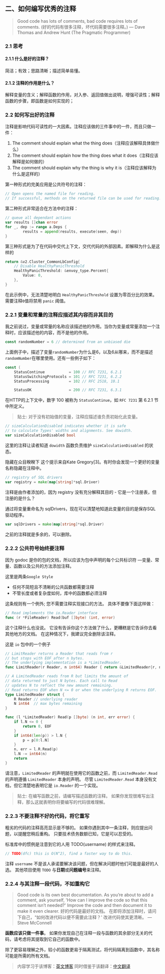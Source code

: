 
## 二、如何编写优秀的注释

> Good code has lots of comments, bad code requires lots of comments. (好的代码有很多注释，坏代码需要很多注释。) — Dave Thomas and Andrew Hunt (The Pragmatic Programmer)

### 2.1 思考
#### 2.1.1 什么是好的注释？

简洁；有效；思路清晰；描述简单易懂。

#### 2.1.2 注释的作用是什么？

解释变量的含义；解释函数的作用，对入参、返回值做出说明，增强可读性；解释函数的步骤，即函数是如何实现的；

### 2.2 如何写出好的注释

注释是影响代码可读性的一大因素。注释应该做的三件事中的一件，而且只做一件：
1. The comment should explain what the thing does（注释应该解释具体做什么）
2. The comment should explain how the thing does what it does（注释应该解释是如何做的）
3. The comment should explain why the thing is why it is（注释应该解释为什么是这样的）

第一种形式的完美应用是公共符号的注释：
```go
// Open opens the named file for reading.
// If successful, methods on the returned file can be used for reading.
```

第二种形式非常适合在方法中的注释：
```go
// queue all dependant actions
var results []chan error
for _, dep := range a.Deps {
        results = append(results, execute(seen, dep))
}
```

第三种形式是为了在代码中交代上下文，交代代码的外部因素。即解释为什么是这样的
```go
return &v2.Cluster_CommonLbConfig{
	// Disable HealthyPanicThreshold
    HealthyPanicThreshold: &envoy_type.Percent{
    	Value: 0,
    },
}
```
在此示例中，无法清楚地明白  `HealthyPanicThreshold` 设置为零百分比的效果。 需要注释` 0 `值将禁用 `panic` 阈值。

### 2.2.1 变量和常量的注释应描述其内容而非其目的

我之前说过，变量或常量的名称应该描述他的作用。当你为变量或常量添加一个注释时，应该描述他的内容，而不是他的作用。
```go
const randomNumber = 6 // determined from an unbiased die
```
上面例子中，描述了变量`randomNumber`为什么是6，以及6从哪来，而不是描述`randomNumber`在哪里使用。还有一些例子如下：
```go
const (
    StatusContinue           = 100 // RFC 7231, 6.2.1
    StatusSwitchingProtocols = 101 // RFC 7231, 6.2.2
    StatusProcessing         = 102 // RFC 2518, 10.1

    StatusOK                 = 200 // RFC 7231, 6.3.1
```
在HTTP的上下文中，数字 100 被称为 `StatusContinue`，如 `RFC 7231` 第 6.2.1 节中所定义。

> 贴士: 对于没有初始值的变量，注释应描述谁负责初始化此变量。

```go
// sizeCalculationDisabled indicates whether it is safe
// to calculate Types' widths and alignments. See dowidth.
var sizeCalculationDisabled bool
```
这里的注释让读者知道 `dowidth` 函数负责维护 `sizeCalculationDisabled` 的状态。

隐藏在众目睽睽下 这个提示来自Kate Gregory[3]。有时你会发现一个更好的变量名称隐藏在注释中。

```go
// registry of SQL drivers
var registry = make(map[string]*sql.Driver)
```

注释是由作者添加的，因为 registry 没有充分解释其目的 - 它是一个注册表，但注册的是什么？

通过将变量重命名为 sqlDrivers，现在可以清楚地知道此变量的目的是保存SQL驱动程序。

```go
var sqlDrivers = make(map[string]*sql.Driver)
```
之前的注释就是多余的，可以删除。

### 2.2.2 公共符号始终要注释

因为 godoc 是你的包的文档，所以应该为包中声明的每个公共标识符 —​ 变量、常量、函数以及公共的方法添加注释。

这里是两条`Google Style`
- 任何不简短且不清晰的公共函数都需要注释
- 不管长度或者复杂度如何，库中的函数都必须注释

这条规则有一个例外; 您不需要注释实现接口的方法。 具体不要像下面这样做：
```go
// Read implements the io.Reader interface
func (r *FileReader) Read(buf []byte) (int, error)
```
这个注释什么也没说。 它没有告诉你这个方法做了什么，更糟糕是它告诉你去看其他地方的文档。 在这种情况下，我建议完全删除该注释。

这是 `io` 包中的一个例子

```go
// LimitReader returns a Reader that reads from r
// but stops with EOF after n bytes.
// The underlying implementation is a *LimitedReader.
func LimitReader(r Reader, n int64) Reader { return &LimitedReader{r, n} }

// A LimitedReader reads from R but limits the amount of
// data returned to just N bytes. Each call to Read
// updates N to reflect the new amount remaining.
// Read returns EOF when N <= 0 or when the underlying R returns EOF.
type LimitedReader struct {
	R Reader // underlying reader
	N int64  // max bytes remaining
}

func (l *LimitedReader) Read(p []byte) (n int, err error) {
	if l.N <= 0 {
		return 0, EOF
	}
	if int64(len(p)) > l.N {
		p = p[0:l.N]
	}
	n, err = l.R.Read(p)
	l.N -= int64(n)
	return
}
```

请注意，`LimitedReader` 的声明就在使用它的函数之前，而 `LimitedReader.Read` 的声明遵循 `LimitedReader` 本身的声明。
尽管 `LimitedReader.Read` 本身没有文档，但它清楚地表明它是 `io.Reader` 的一个实现。

> 贴士: 在编写函数之前，请编写描述函数的注释。 如果你发现很难写出注释，那么这就表明你将要编写的代码很难理解。

### 2.2.3 不要注释不好的代码，将它重写

粗劣的代码的注释高亮显示是不够的。 如果你遇到其中一条注释，则应提出问题，以提醒您稍后重构。 只要技术债务数额已知，它是可以忍受的。

标准库中的惯例是注意到它的人用 TODO(username) 的样式来注释。

```go
// TODO(dfc) this is O(N^2), find a faster way to do this.
```
注释 `username` 不是该人承诺要解决该问题，但在解决问题时他们可能是最好的人选。 其他项目使用 `TODO` 与**日期**或**问题编号**来注释。

### 2.2.4 与其注释一段代码，不如重构它

> Good code is its own best documentation. As you’re about to add a comment, ask yourself, 'How can I improve the code so that this comment isn’t needed?' Improve the code and then document it to make it even clearer. 好的代码是最好的文档。 在即将添加注释时，请问下自己，“如何改进代码以便不需要此注释？' 改进代码使其更清晰。 — Steve McConnell

**函数应该只做一件事**。 如果你发现自己在注释一段与函数的其余部分无关的代码，请考虑将其提取到它自己的函数中。

除了更容易理解之外，较小的函数更易于隔离测试，将代码隔离到函数中，其名称可能是所需的所有文档。

> 内容学习于该博客：[英文博客](https://dave.cheney.net/practical-go/presentations/qcon-china.html#_comments_on_variables_and_constants_should_describe_their_contents_not_their_purpose)
> 同时借鉴于该翻译：[中文翻译](https://github.com/llitfkitfk/go-best-practice/blob/master/README.md)
